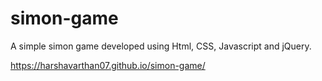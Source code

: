 # simon-game
A simple simon game developed using Html, CSS, Javascript and jQuery.

https://harshavarthan07.github.io/simon-game/
